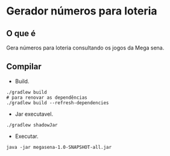 # Gerador números para loteria

## O que é

Gera números para loteria consultando os jogos da Mega sena.

## Compilar

- Build.
```
./gradlew build
# para renovar as dependências
./gradlew build --refresh-dependencies
```
- Jar executavel.
```
./gradlew shadowJar
```
- Executar.
```
java -jar megasena-1.0-SNAPSHOT-all.jar
```